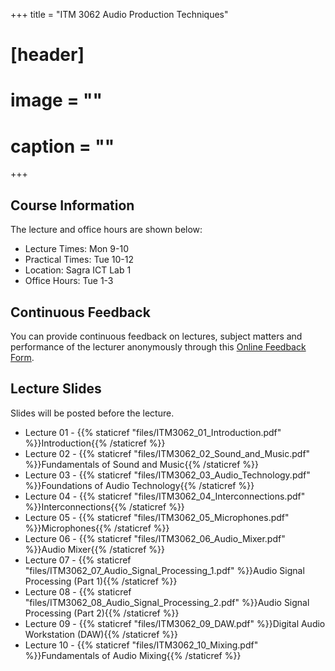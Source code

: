 +++
title = "ITM 3062 Audio Production Techniques"

# [header]
# image = ""
# caption = ""
+++

## Course Information
The lecture and office hours are shown below:

- Lecture Times: Mon 9-10
- Practical Times: Tue 10-12
- Location: Sagra ICT Lab 1
- Office Hours: Tue 1-3

## Continuous Feedback
You can provide continuous feedback on lectures, subject matters and performance of the lecturer anonymously through this [Online Feedback Form](https://goo.gl/forms/nNjjLcAC1CWMakt93).
 
## Lecture Slides
Slides will be posted before the lecture.

- Lecture 01 - {{% staticref "files/ITM3062_01_Introduction.pdf" %}}Introduction{{% /staticref %}}
- Lecture 02 - {{% staticref "files/ITM3062_02_Sound_and_Music.pdf" %}}Fundamentals of Sound and Music{{% /staticref %}}
- Lecture 03 - {{% staticref "files/ITM3062_03_Audio_Technology.pdf" %}}Foundations of Audio Technology{{% /staticref %}}
- Lecture 04 - {{% staticref "files/ITM3062_04_Interconnections.pdf" %}}Interconnections{{% /staticref %}}
- Lecture 05 - {{% staticref "files/ITM3062_05_Microphones.pdf" %}}Microphones{{% /staticref %}}
- Lecture 06 - {{% staticref "files/ITM3062_06_Audio_Mixer.pdf" %}}Audio Mixer{{% /staticref %}}
- Lecture 07 - {{% staticref "files/ITM3062_07_Audio_Signal_Processing_1.pdf" %}}Audio Signal Processing (Part 1){{% /staticref %}}
- Lecture 08 - {{% staticref "files/ITM3062_08_Audio_Signal_Processing_2.pdf" %}}Audio Signal Processing (Part 2){{% /staticref %}}
- Lecture 09 - {{% staticref "files/ITM3062_09_DAW.pdf" %}}Digital Audio Workstation (DAW){{% /staticref %}}
- Lecture 10 - {{% staticref "files/ITM3062_10_Mixing.pdf" %}}Fundamentals of Audio Mixing{{% /staticref %}}
